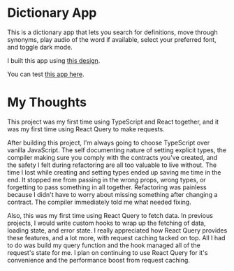 # Dictionary App

This is a dictionary app that lets you search for definitions, move through synonyms, play audio of the word if available, select your preferred font, and toggle dark mode.

I built this app using [this design](https://www.frontendmentor.io/challenges/dictionary-web-app-h5wwnyuKFL).

You can test [this app here](https://abojo-dictionary.netlify.app/).

# My Thoughts

This project was my first time using TypeScript and React together, and it was my first time using React Query to make requests.

After building this project, I'm always going to choose TypeScript over vanilla JavaScript. The self documenting nature of setting explicit types, the compiler making sure you comply with the contracts you've created, and the safety I felt during refactoring are all too valuable to live without. The time I lost while creating and setting types ended up saving me time in the end. It stopped me from passing in the wrong props, wrong types, or forgetting to pass something in all together. Refactoring was painless because I didn't have to worry about missing something after changing a contract. The compiler immediately told me what needed fixing.

Also, this was my first time using React Query to fetch data. In previous projects, I would write custom hooks to wrap up the fetching of data, loading state, and error state. I really appreciated how React Query provides these features, and a lot more, with request caching tacked on top. All I had to do was build my query function and the hook managed all of the request's state for me. I plan on continuing to use React Query for it's convenience and the performance boost from request caching.
